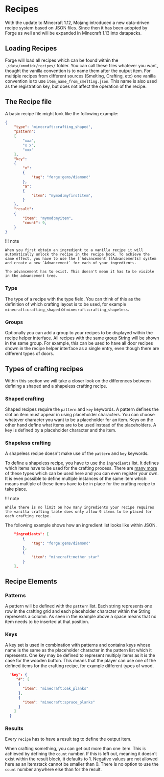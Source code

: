 Recipes
=======

With the update to Minecraft 1.12, Mojang introduced a new data-driven recipe system based on JSON files. Since then it has been adopted by Forge as well and will be expanded in Minecraft 1.13 into datapacks.

Loading Recipes
---------------
Forge will load all recipes which can be found within the `./data/<modid>/recipes/` folder. You can call these files whatever you want, thought the vanilla convention is to name them after the output item. For multiple recipes from different sources (Smelting, Crafting, etc) one vanilla convention is to use `item_name_from_smelting.json`. This name is also used as the registration key, but does not affect the operation of the recipe.

The Recipe file
---------------

A basic recipe file might look like the following example:

```json
{
    "type": "minecraft:crafting_shaped",
    "pattern":
    [
        "xxa",
        "x x",
        "xxx"
    ],
    "key":
    {
        "x":
        {
            "tag": "forge:gems/diamond"
        },
        "a":
        {
            "item": "mymod:myfirstitem",
        }
    },
    "result":
    {
        "item": "mymod:myitem",
        "count": 9,
    }
}
```

!!! note

    When you first obtain an ingredient to a vanilla recipe it will automatically unlock the recipe in the recipe book. To achieve the same effect, you have to use the [`Advancement`][Advancements] system and create a new `Advancement` for each of your ingredients.

    The advancement has to exist. This doesn't mean it has to be visible in the advancement tree.

### Type

The type of a recipe with the type field. You can think of this as the definition of which crafting layout is to be used, for example `minecraft:crafting_shaped` or `minecraft:crafting_shapeless`.

### Groups

Optionally you can add a group to your recipes to be displayed within the recipe helper interface. All recipes with the same group String will be shown in the same group. For example, this can be used to have all door recipes shown in the recipe helper interface as a single entry, even though there are different types of doors.

Types of crafting recipes
-----------------------------
Within this section we will take a closer look on the differences between defining a shaped and a shapeless crafting recipe.

### Shaped crafting

Shaped recipes require the `pattern` and `key` keywords. A pattern defines the slot an item must appear in using placeholder characters. You can choose whatever character you want to be a placeholder for an item. Keys on the other hand define what items are to be used instead of the placeholders. A key is defined by a placeholder character and the item.

### Shapeless crafting

A shapeless recipe doesn't make use of the `pattern` and `key` keywords.

To define a shapeless recipe, you have to use the `ingredients` list. It defines which items have to be used for the crafting process. There are [many more][Wiki] of these types which can be used here and you can even register your own. It is even possible to define multiple instances of the same item which means multiple of these items have to be in place for the crafting recipe to take place.

!!! note

    While there is no limit on how many ingredients your recipe requires the vanilla crafting table does only allow 9 items to be placed for each crafting recipe.

The following example shows how an ingredient list looks like within JSON.

```json
    "ingredients": [
        {
            "tag": "forge:gems/diamond"
        },
        {
            "item": "minecraft:nether_star"
        }
    ],
```

Recipe Elements
---------------

### Patterns

A pattern will be defined with the `pattern` list. Each string represents one row in the crafting grid and each placeholder character within the String represents a column. As seen in the example above a space means that no item needs to be inserted at that position.

### Keys

A key set is used in combination with patterns and contains keys whose name is the same as the placeholder character in the pattern list which it represents. One key may be defined to represent multiply items as it is the case for the wooden button. This means that the player can use one of the defined items for the crafting recipe, for example different types of wood.

```json
  "key": {
     "#": [
      {
        "item": "minecraft:oak_planks"
      },
      {
        "item": "minecraft:spruce_planks"
      }
    ]
  }
```

### Results

Every `recipe` has to have a result tag to define the output item.

When crafting something, you can get out more than one item. This is achieved by defining the `count` number. If this is left out, meaning it doesn't exist within the result block, it defaults to 1. Negative values are not allowed here as an Itemstack cannot be smaller than 0. There is no option to use the `count` number anywhere else than for the result.

[Wikipedia]: https://en.wikipedia.org/wiki/Factory_(object-oriented_programming)
[OreDictionary]: ../utilities/oredictionary.md
[Advancements]: #
[Wiki]: https://minecraft.gamepedia.com/Recipe
[Factories]: #factories
